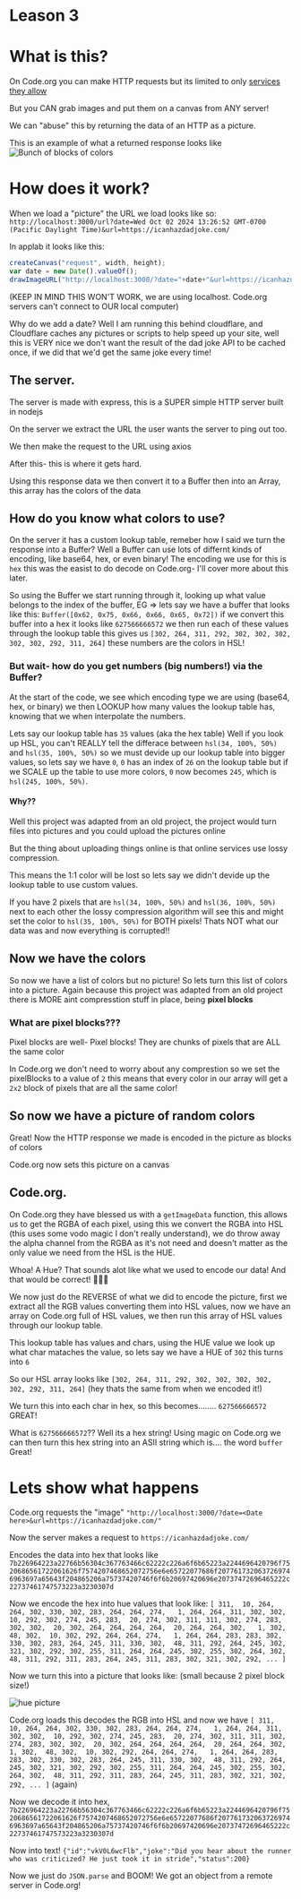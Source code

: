 # Leason 3

# What is this?

On Code.org you can make HTTP requests but its limited to only [services they allow](https://studio.code.org/docs/ide/applab/expressions/startWebRequest)

But you CAN grab images and put them on a canvas from ANY server!

We can "abuse" this by returning the data of an HTTP as a picture.

This is an example of what a returned response looks like
![Bunch of blocks of colors](example.png)

# How does it work?

When we load a "picture" the URL we load looks like so: `http://localhost:3000/url?date=Wed Oct 02 2024 13:26:52 GMT-0700 (Pacific Daylight Time)&url=https://icanhazdadjoke.com/`

In applab it looks like this:
```js
createCanvas("request", width, height);
var date = new Date().valueOf();
drawImageURL("http://localhost:3000/?date="+date+"&url=https://icanhazdadjoke.com/");
```
(KEEP IN MIND THIS WON'T WORK, we are using localhost. Code.org servers can't connect to OUR local computer)

Why do we add a date? Well I am running this behind cloudflare, and Cloudflare caches any pictures or scripts to help speed up your site, well this is VERY nice we don't want the result of the dad joke API to be cached once, if we did that we'd get the same joke every time!

## The server.

The server is made with express, this is a SUPER simple HTTP server built in nodejs

On the server we extract the URL the user wants the server to ping out too.

We then make the request to the URL using axios

After this- this is where it gets hard.

Using this response data we then convert it to a Buffer then into an Array, this array has the colors of the data

## How do you know what colors to use?

On the server it has a custom lookup table, remeber how I said we turn the response into a Buffer? Well a Buffer can use lots of differnt kinds of encoding, like base64, hex, or even binary! The encoding we use for this is `hex` this was the easist to do decode on Code.org- I'll cover more about this later.

So using the Buffer we start running through it, looking up what value belongs to the index of the buffer,
EG => lets say we have a buffer that looks like this: `Buffer([0x62, 0x75, 0x66, 0x66, 0x65, 0x72])` if we convert this buffer into a hex it looks like `627566666572` we then run each of these values through the lookup table this gives us `[302, 264, 311, 292, 302, 302, 302, 302, 302, 292, 311, 264]` these numbers are the colors in HSL!

### But wait- how do you get numbers (big numbers!) via the Buffer?

At the start of the code, we see which encoding type we are using (base64, hex, or binary) we then LOOKUP how many values the lookup table has, knowing that we when interpolate the numbers.

Lets say our lookup table has `35` values (aka the hex table) Well if you look up HSL, you can't REALLY tell the differace between `hsl(34, 100%, 50%)` and `hsl(35, 100%, 50%)` so we must devide up our lookup table into bigger values, so lets say we have `0`, `0` has an index of `26` on the lookup table but if we SCALE up the table to use more colors, `0` now becomes `245`, which is `hsl(245, 100%, 50%)`.

#### Why??

Well this project was adapted from an old project, the project would turn files into pictures and you could upload the pictures online

But the thing about uploading things online is that online services use lossy compression.

This means the 1:1 color will be lost so lets say we didn't devide up the lookup table to use custom values.

If you have 2 pixels that are `hsl(34, 100%, 50%)` and `hsl(36, 100%, 50%)` next to each other the lossy compression algorithm will see this and might set the color to `hsl(35, 100%, 50%)` for BOTH pixels! Thats NOT what our data was and now everything is corrupted!!

## Now we have the colors

So now we have a list of colors but no picture! So lets turn this list of colors into a picture. Again because this project was adapted from an old project there is MORE aint compresstion stuff in place, being **pixel blocks**

### What are pixel blocks???

Pixel blocks are well- Pixel blocks! They are chunks of pixels that are ALL the same color

In Code.org we don't need to worry about any comprestion so we set the pixelBlocks to a value of `2` this means that every color in our array will get a `2x2` block of pixels that are all the same color!

## So now we have a picture of random colors

Great! Now the HTTP response we made is encoded in the picture as blocks of colors

Code.org now sets this picture on a canvas

## Code.org.

On Code.org they have blessed us with a `getImageData` function, this allows us to get the RGBA of each pixel, using this we convert the RGBA into HSL (this uses some vodo magic I don't really understand), we do throw away the alpha channel from the RGBA as it's not need and doesn't matter as the only value we need from the HSL is the HUE.

Whoa! A Hue? That sounds alot like what we used to encode our data! And that would be correct! 🥳🥳🥳

We now just do the REVERSE of what we did to encode the picture, first we extract all the RGB values converting them into HSL values, now we have an array on Code.org full of HSL values, we then run this array of HSL values through our lookup table. 

This lookup table has values and chars, using the HUE value we look up what char mataches the value, so lets say we have a HUE of `302` this turns into `6`

So our HSL array looks like `[302, 264, 311, 292, 302, 302, 302, 302, 302, 292, 311, 264]` (hey thats the same from when we encoded it!)

We turn this into each char in hex, so this becomes........ `627566666572` GREAT!

What is `627566666572`?? Well its a hex string! Using magic on Code.org we can then turn this hex string into an ASII string which is.... the word `buffer` Great!

# Lets show what happens

Code.org requests the "image" `"http://localhost:3000/?date=<Date here>&url=https://icanhazdadjoke.com/"`

Now the server makes a request to `https://icanhazdadjoke.com/`

Encodes the data into hex that looks like `7b226964223a22766b56304c367763466c62222c226a6f6b65223a2244696420796f7520686561722061626f7574207468652072756e6e65722077686f2077617320637269746963697a65643f204865206a75737420746f6f6b20697420696e20737472696465222c22737461747573223a3230307d`

Now we encode the hex into hue values that look like: `[ 311,  10, 264, 264, 302, 330, 302, 283, 264, 264, 274,   1, 264, 264, 311, 302, 302,  10, 292, 302, 274, 245, 283,  20, 274, 302, 311, 311, 302, 274, 283, 302, 302,  20, 302, 264, 264, 264, 264,  20, 264, 264, 302,   1, 302,  48, 302,  10, 302, 292, 264, 264, 274,   1, 264, 264, 283, 283, 302, 330, 302, 283, 264, 245, 311, 330, 302,  48, 311, 292, 264, 245, 302, 321, 302, 292, 302, 255, 311, 264, 264, 245, 302, 255, 302, 264, 302,  48, 311, 292, 311, 283, 264, 245, 311, 283, 302, 321, 302, 292, ... ]`

Now we turn this into a picture that looks like: (small because 2 pixel block size!)

![hue picture](encoded.png)

Code.org loads this decodes the RGB into HSL and now we have `[ 311,  10, 264, 264, 302, 330, 302, 283, 264, 264, 274,   1, 264, 264, 311, 302, 302,  10, 292, 302, 274, 245, 283,  20, 274, 302, 311, 311, 302, 274, 283, 302, 302,  20, 302, 264, 264, 264, 264,  20, 264, 264, 302,   1, 302,  48, 302,  10, 302, 292, 264, 264, 274,   1, 264, 264, 283, 283, 302, 330, 302, 283, 264, 245, 311, 330, 302,  48, 311, 292, 264, 245, 302, 321, 302, 292, 302, 255, 311, 264, 264, 245, 302, 255, 302, 264, 302,  48, 311, 292, 311, 283, 264, 245, 311, 283, 302, 321, 302, 292, ... ]` (again)

Now we decode it into hex, `7b226964223a22766b56304c367763466c62222c226a6f6b65223a2244696420796f7520686561722061626f7574207468652072756e6e65722077686f2077617320637269746963697a65643f204865206a75737420746f6f6b20697420696e20737472696465222c22737461747573223a3230307d`

Now into text! `{"id":"vkV0L6wcFlb","joke":"Did you hear about the runner who was criticized? He just took it in stride","status":200}`

Now we just do `JSON.parse` and BOOM! We got an object from a remote server in Code.org!